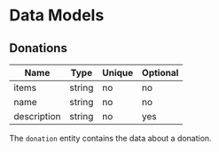 # Data Models

## Donations

| Name | Type | Unique | Optional |
|-|-|-|-|
| items | string | no | no |
| name | string | no | no |
| description | string | no | yes |

The `donation` entity contains the data about a donation.
